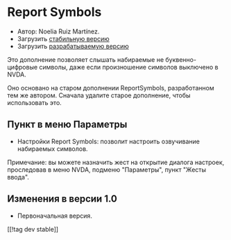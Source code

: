 # Report Symbols #

* Автор: Noelia Ruiz Martínez.
* Загрузить [стабильную версию][1]
* Загрузить [разрабатываемую версию][2]

Это дополнение позволяет слышать набираемые не буквенно-цифровые символы,
даже если произношение символов выключено в NVDA.

Оно основано на старом дополнении ReportSymbols, разработанном тем же
автором. Сначала удалите старое дополнение, чтобы использовать это.

## Пункт в меню Параметры ##
* Настройки Report Symbols: позволит настроить озвучивание набираемых
  символов.

Примечание: вы можете назначить жест на открытие диалога настроек,
проследовав в меню NVDA, подменю "Параметры", пункт "Жесты ввода".

## Изменения в версии 1.0 ##
* Первоначальная версия.

[[!tag dev stable]]

[1]: http://addons.nvda-project.org/files/get.php?file=rsy

[2]: http://addons.nvda-project.org/files/get.php?file=rsy-dev
